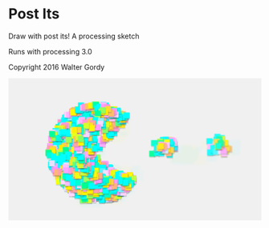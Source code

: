 # Post Its

Draw with post its! A processing sketch 

Runs with processing 3.0

Copyright 2016 Walter Gordy

![processing sketch preview](https://github.com/s4lt3d/PostIts/blob/master/preview.png?raw=true)
